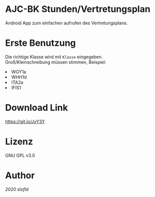 ﻿# AJC-BK Stunden/Vertretungsplan
Android App zum einfachen aufrufen des Vertretungsplans.

# Erste Benutzung
Die richtige Klasse wird mit `Klasse` eingegeben.</br>
Groß/Kleinschreibung müssen stimmen, Beispiel:</br>
<li>WGY1a</li>
<li>WHH1d</li>
<li>ITA2a</li>
<li>IFIS1</li>

# Download Link
https://git.io/JvY3Y

# Lizenz
GNU GPL v3.0

# Author
*2020 slxfld*
